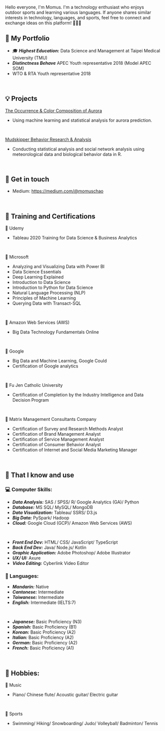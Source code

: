 Hello everyone, I'm Momus. I'm a technology enthusiast who enjoys outdoor sports and learning various languages. If anyone shares similar interests in technology, languages, and sports, feel free to connect and exchange ideas on this platform! 🙈🙈🙈

## 💼 My Portfolio
- 🎓 ***Highest Education:*** Data Science and Management at Taipei Medical University (TMU)
- ***Distinctness Behave*** APEC Youth representative 2018 (Model APEC SOM)
- WTO & RTA Youth representative 2018
<br>

## 💡 Projects
[The Occurrence & Color Composition of Aurora](https://medium.com/@momuschao/the-occurrence-color-composition-of-aurora-ebe1d297a2c8)
- Using machine learning and statistical analysis for aurora prediction.
<br>

[Mudskipper Behavior Research & Analysis](https://medium.com/@momuschao/mudskipper-behavior-research-analysis-7dc70d2f951)
- Conducting statistical analysis and social network analysis using meteorological data and biological behavior data in R.
<br>

## 🔗 Get in touch
- Medium: https://medium.com/@momuschao
<br>

## 📖 Training and Certifications
🍦 Udemy
- Tableau 2020 Training for Data Science & Business Analytics
<br>

🍦 Microsoft
- Analyzing and Visualizing Data with Power BI
- Data Science Essentials
- Deep Learning Explained
- Introduction to Data Science
- Introduction to Python for Data Science
- Natural Language Processing (NLP)
- Principles of Machine Learning
- Querying Data with Transact-SQL
<br>

🍦 Amazon Web Services (AWS)
- Big Data Technology Fundamentals Online
<br>

🍦 Google
- Big Data and Machine Learning, Google Could
- Certification of Google analytics
<br>

🍦 Fu Jen Catholic University
- Certification of Completion by the Industry Intelligence and Data Decision Program
<br>

🍦 Matrix Management Consultants Company
- Certification of Survey and Research Methods Analyst
- Certification of Brand Management Analyst
- Certification of Service Management Analyst
- Certification of Consumer Behavior Analyst
- Certification of Internet and Social Media Marketing Manager
<br>

## 🧠 That I know and use
### 💻 Computer Skills:
- ***Data Analysis:***  SAS / SPSS/ R/ Google Analytics (GA)/ Python
- ***Database:***  MS SQL/ MySQL/ MongoDB
- ***Data Visualization:***  Tableau/ SSRS/ D3.js
- ***Big Data:***  PySpark/ Hadoop
- ***Cloud:***  Google Cloud (GCP)/ Amazon Web Services (AWS)
<br>

- ***Front End Dev:***  HTML/ CSS/ JavaScript/ TypeScript
- ***Back End Dev:***  Java/ Node.js/ Kotlin
- ***Graphic Application:***  Adobe Photoshop/ Adobe Illustrator
- ***UX/ UI:***  Axure
- ***Video Editing:***  Cyberlink Video Editor

### 💬 Languages:
- ***Mandarin:***  Native
- ***Cantonese:***  Intermediate
- ***Taiwanese:***  Intermediate
- ***English:***  Intermediate (IELTS:7)
<br>

- ***Japanese:***  Basic Proficiency (N3)
- ***Spanish:***  Basic Proficiency (B1)
- ***Korean:***  Basic Proficiency (A2)
- ***Italian:***  Basic Proficiency (A2)
- ***German:***  Basic Proficiency (A2)
- ***French:***  Basic Proficiency (A1)
<br>

## 🌠 Hobbies:
🎼 Music
- Piano/ Chinese flute/ Acoustic guitar/ Electric guitar
<br>

🚴 Sports
- Swimming/ Hiking/ Snowboarding/ Judo/ Volleyball/ Badminton/ Tennis
